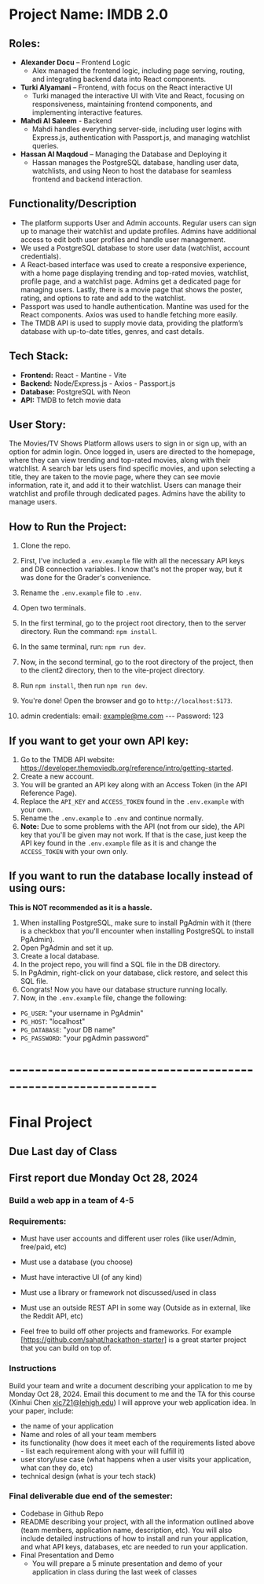 # Project Name: IMDB 2.0

## Roles:
* **Alexander Docu** – Frontend Logic
  * Alex managed the frontend logic, including page serving, routing, and integrating backend data into React components.
* **Turki Alyamani** – Frontend, with focus on the React interactive UI
  * Turki managed the interactive UI with Vite and React, focusing on responsiveness, maintaining frontend components, and implementing interactive features.
* **Mahdi Al Saleem** - Backend
  * Mahdi handles everything server-side, including user logins with Express.js, authentication with Passport.js, and managing watchlist queries.
* **Hassan Al Maqdoud** – Managing the Database and Deploying it
  * Hassan manages the PostgreSQL database, handling user data, watchlists, and using Neon to host the database for seamless frontend and backend interaction.

## Functionality/Description

* The platform supports User and Admin accounts. Regular users can sign up to manage their watchlist and update profiles. Admins have additional access to edit both user profiles and handle user management.
* We used a PostgreSQL database to store user data (watchlist, account credentials).
* A React-based interface was used to create a responsive experience, with a home page displaying trending and top-rated movies, watchlist, profile page, and a watchlist page. Admins get a dedicated page for managing users. Lastly, there is a movie page that shows the poster, rating, and options to rate and add to the watchlist.
* Passport was used to handle authentication. Mantine was used for the React components. Axios was used to handle fetching more easily.
* The TMDB API is used to supply movie data, providing the platform’s database with up-to-date titles, genres, and cast details.

## Tech Stack:
* **Frontend:** React - Mantine - Vite
* **Backend:** Node/Express.js - Axios - Passport.js
* **Database:** PostgreSQL with Neon
* **API:** TMDB to fetch movie data

## User Story:
The Movies/TV Shows Platform allows users to sign in or sign up, with an option for admin login. Once logged in, users are directed to the homepage, where they can view trending and top-rated movies, along with their watchlist. A search bar lets users find specific movies, and upon selecting a title, they are taken to the movie page, where they can see movie information, rate it, and add it to their watchlist. Users can manage their watchlist and profile through dedicated pages. Admins have the ability to manage users.

## How to Run the Project:

1. Clone the repo.
2. First, I've included a `.env.example` file with all the necessary API keys and DB connection variables. I know that's not the proper way, but it was done for the Grader's convenience.
3. Rename the `.env.example` file to `.env`.
4. Open two terminals.
5. In the first terminal, go to the project root directory, then to the server directory. Run the command: `npm install`.
6. In the same terminal, run: `npm run dev`.
7. Now, in the second terminal, go to the root directory of the project, then to the client2 directory, then to the vite-project directory.
8. Run `npm install`, then run `npm run dev`.
9. You're done! Open the browser and go to `http://localhost:5173`.

10. admin credentials: email: example@me.com --- Password: 123

## If you want to get your own API key:

1. Go to the TMDB API website: https://developer.themoviedb.org/reference/intro/getting-started.
2. Create a new account.
3. You will be granted an API key along with an Access Token (in the API Reference Page).
4. Replace the `API_KEY` and `ACCESS_TOKEN` found in the `.env.example` with your own.
5. Rename the `.env.example` to `.env` and continue normally.
6. **Note:** Due to some problems with the API (not from our side), the API key that you'll be given may not work. If that is the case, just keep the API key found in the `.env.example` file as it is and change the `ACCESS_TOKEN` with your own only.

## If you want to run the database locally instead of using ours:
**This is NOT recommended as it is a hassle.**

1. When installing PostgreSQL, make sure to install PgAdmin with it (there is a checkbox that you'll encounter when installing PostgreSQL to install PgAdmin).
2. Open PgAdmin and set it up.
3. Create a local database.
4. In the project repo, you will find a SQL file in the DB directory.
5. In PgAdmin, right-click on your database, click restore, and select this SQL file.
6. Congrats! Now you have our database structure running locally.
7. Now, in the `.env.example` file, change the following:
  * `PG_USER`: "your username in PgAdmin"
  * `PG_HOST`: "localhost"
  * `PG_DATABASE`: "your DB name"
  * `PG_PASSWORD`: "your pgAdmin password"











# -------------------------------------------------------------


# Final Project

## Due Last day of Class
## First report due Monday Oct 28, 2024

### Build a web app in a team of 4-5

### Requirements:
* Must have user accounts and different user roles (like user/Admin, free/paid, etc)
* Must use a database (you choose)
* Must have interactive UI (of any kind)
* Must use a library or framework not discussed/used in class
* Must use an outside REST API in some way (Outside as in external, like the Reddit API, etc)

* Feel free to build off other projects and frameworks. For example [https://github.com/sahat/hackathon-starter] is a great starter project that you can build on top of. 

### Instructions
Build your team and write a document describing your application to me by Monday Oct 28, 2024. Email this document to me and the TA for this course (Xinhui Chen xic721@lehigh.edu)  I will approve your web application idea. In your paper, include:
* the name of your application
* Name and roles of all your team members
* its functionality (how does it meet each of the requirements listed above - list each requirement along with your will fulfill it)
* user story/use case (what happens when a user visits your application, what can they do, etc)
* technical design (what is your tech stack)


### Final deliverable due end of the semester:
* Codebase in Github Repo
* README describing your project, with all the information outlined above (team members, application name, description, etc). You will also include detailed instructions of how to install and run your application, and what API keys, databases, etc are needed to run your application.
* Final Presentation and Demo
  * You will prepare a 5 minute presentation and demo of your application in class during the last week of classes
